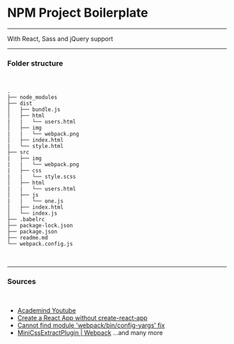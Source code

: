 # NPM Project Boilerplate
___

With React, Sass and jQuery support
___

### Folder structure
&nbsp;
```
.
├── node_modules
├── dist
│   ├── bundle.js
│   ├── html
|   |   └── users.html
│   ├── img
|   |   └── webpack.png
│   ├── index.html
|   └── style.html
├── src
|   ├── img
|   |   └── webpack.png
|   ├── css
|   |   └── style.scss
│   ├── html
|   |   └── users.html
│   ├── js
|   |   └── one.js
│   ├── index.html
│   └── index.js
├── .babelrc
├── package-lock.json
├── package.json
├── readme.md
└── webpack.config.js
```
&nbsp;
___
### Sources
&nbsp;
- [Academind Youtube](https://youtube.com/playlist?list=PL55RiY5tL51rcCnrOrZixuOsZhAHHy6os)
- [Create a React App without create-react-app](https://www.innominds.com/blog/create-a-react-app-without-create-react-app)
- [Cannot find module 'webpack/bin/config-yargs' fix](https://stackoverflow.com/questions/40379139/cannot-find-module-webpack-bin-config-yargs)
- [MiniCssExtractPlugin | Webpack](https://v4.webpack.js.org/plugins/mini-css-extract-plugin/)
...and many more